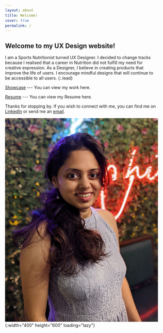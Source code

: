 ```yaml
---
layout: about
title: Welcome!
cover: true
permalink: /
---
```

## Welcome to my UX Design website!

I am a Sports Nutritionist turned UX Designer. I decided to change tracks because I realised that a career in Nutrition did not fulfill my need for creative expression. As a Designer, I believe in creating products that improve the life of users. I encourage mindful designs that will continue to be accessible to all users.
{:.lead}

[Showcase](/showcase/) --- You can view my work here.

[Resume](/resume/) --- You can view my Resume here.

Thanks for stopping by.
If you wish to connect with me, you can find me on [LinkedIn] or send me an [email].

![chinu_dp](/img_repo/5703ccae-fa82-423e-a2d3-a37074fc3e67.JPG){:width="400" height="600" loading="lazy"}

[linkedin]: https://www.linkedin.com/in/chiranjivee-joshi-0335931ab/
[email]: mailto:chiranjiveejoshi0206@gmail.com

